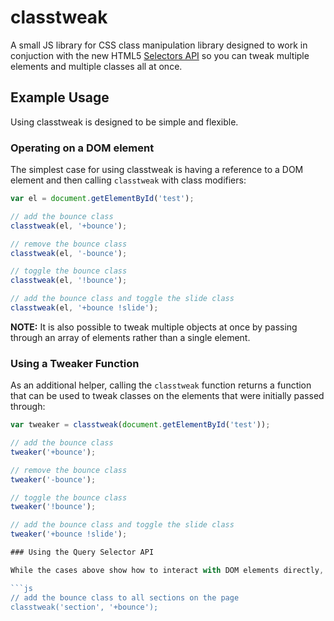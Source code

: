 # classtweak

A small JS library for CSS class manipulation library designed to work in conjuction with the new HTML5 [Selectors API](http://www.w3.org/TR/selectors-api/) so you can tweak multiple elements and multiple classes all at once.

## Example Usage

Using classtweak is designed to be simple and flexible.

### Operating on a DOM element

The simplest case for using classtweak is having a reference to a DOM element and then calling `classtweak` with class modifiers:

```js
var el = document.getElementById('test');

// add the bounce class
classtweak(el, '+bounce');

// remove the bounce class
classtweak(el, '-bounce');

// toggle the bounce class
classtweak(el, '!bounce');

// add the bounce class and toggle the slide class
classtweak(el, '+bounce !slide');
```

__NOTE:__ It is also possible to tweak multiple objects at once by passing through an array of elements rather than a single element.

### Using a Tweaker Function

As an additional helper, calling the `classtweak` function returns a function that can be used to tweak classes on the elements that were initially passed through:

```js
var tweaker = classtweak(document.getElementById('test'));

// add the bounce class
tweaker('+bounce');

// remove the bounce class
tweaker('-bounce');

// toggle the bounce class
tweaker('!bounce');

// add the bounce class and toggle the slide class
tweaker('+bounce !slide');

### Using the Query Selector API

While the cases above show how to interact with DOM elements directly, with the [Selectors API](http://www.w3.org/TR/selectors-api/) maturing support for working with selectors has been integrated also:

```js
// add the bounce class to all sections on the page
classtweak('section', '+bounce');
```

